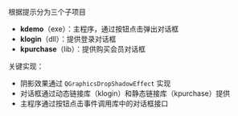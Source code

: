 根据提示分为三个子项目

- **kdemo**（exe）：主程序，通过按钮点击弹出对话框
- **klogin**（dll）：提供登录对话框
- **kpurchase**（lib）：提供购买会员对话框

关键实现：

- 阴影效果通过 `QGraphicsDropShadowEffect` 实现
- 对话框通过动态链接库（klogin）和静态链接库（kpurchase）提供
- 主程序通过按钮点击事件调用库中的对话框接口